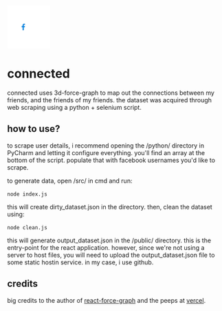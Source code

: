 <br/>
<img src="public/icon.png" width="100px"/>

# connected

connected uses 3d-force-graph to map out the connections between my friends, and the friends of my friends. the dataset was acquired through web scraping using a python + selenium script.

## how to use?

to scrape user details, i recommend opening the /python/ directory in PyCharm and letting it configure everything. you'll find an array at the bottom of the script. populate that with facebook usernames you'd like to scrape.

to generate data, open /src/ in cmd and run:

```
node index.js
```

this will create dirty_dataset.json in the directory. then, clean the dataset using:

```
node clean.js
```

this will generate output_dataset.json in the /public/ directory. this is the entry-point for the react application. however, since we're not using a server to host files, you will need to upload the output_dataset.json file to some static hostin service. in my case, i use github.

## credits

big credits to the author of [react-force-graph](https://github.com/vasturiano/react-force-graph) and the peeps at [vercel](https://github.com/vercel).
